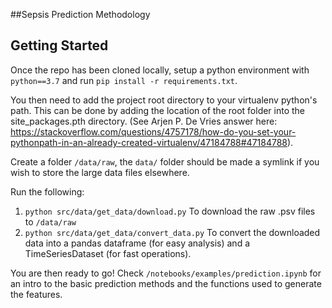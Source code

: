 ##Sepsis Prediction Methodology

Getting Started
---------------
Once the repo has been cloned locally, setup a python environment with ``python==3.7`` and run ``pip install -r requirements.txt``.

You then need to add the project root directory to your virtualenv python's path. This can be done by adding the location of the root folder into the site_packages.pth directory.
(See Arjen P. De Vries answer here: https://stackoverflow.com/questions/4757178/how-do-you-set-your-pythonpath-in-an-already-created-virtualenv/47184788#47184788).

Create a folder `/data/raw`, the `data/` folder should be made a symlink if you wish to store the large data files elsewhere. 

Run the following:
1. ``python src/data/get_data/download.py`` To download the raw .psv files to `/data/raw`
2. ``python src/data/get_data/convert_data.py`` To convert the downloaded data into a pandas dataframe (for easy analysis) and a TimeSeriesDataset (for fast operations).
    
You are then ready to go! Check `/notebooks/examples/prediction.ipynb` for an intro to the basic prediction methods and the functions used to generate the features.
